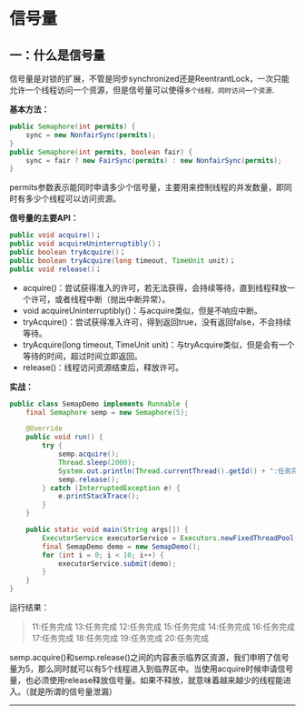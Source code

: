 # 信号量

## 一：什么是信号量

信号量是对锁的扩展，不管是同步synchronized还是ReentrantLock，一次只能允许一个线程访问一个资源，但是信号量可以使得`多个线程，同时访问一个资源`.

**基本方法：**

```java
public Semaphore(int permits) {
    sync = new NonfairSync(permits);
}
public Semaphore(int permits, boolean fair) {
    sync = fair ? new FairSync(permits) : new NonfairSync(permits);
}
```

permits参数表示能同时申请多少个信号量，主要用来控制线程的并发数量，即同时有多少个线程可以访问资源。

**信号量的主要API：**

```java
public void acquire()；
public void acquireUninterruptibly()；
public boolean tryAcquire()；
public boolean tryAcquire(long timeout, TimeUnit unit)；
public void release()；
```

- acquire()：尝试获得准入的许可，若无法获得，会持续等待，直到线程释放一个许可，或者线程中断（抛出中断异常）。
- void acquireUninterruptibly()：与acquire类似，但是不响应中断。
- tryAcquire()：尝试获得准入许可，得到返回true，没有返回false，不会持续等待。
- tryAcquire(long timeout, TimeUnit unit)：与tryAcquire类似，但是会有一个等待的时间，超过时间立即返回。
- release()：线程访问资源结束后，释放许可。

**实战：**

```java
public class SemapDemo implements Runnable {
    final Semaphore semp = new Semaphore(5);

    @Override
    public void run() {
        try {
            semp.acquire();
            Thread.sleep(2000);
            System.out.println(Thread.currentThread().getId() + ":任务完成");
            semp.release();
        } catch (InterruptedException e) {
            e.printStackTrace();
        }
    }

    public static void main(String args[]) {
        ExecutorService executorService = Executors.newFixedThreadPool(10);
        final SemapDemo demo = new SemapDemo();
        for (int i = 0; i < 10; i++) {
            executorService.submit(demo);
        }
    }
}

```

运行结果：

> 11:任务完成
> 13:任务完成
> 12:任务完成
> 15:任务完成
> 14:任务完成
> 16:任务完成
> 17:任务完成
> 18:任务完成
> 19:任务完成
> 20:任务完成

semp.acquire()和semp.release()之间的内容表示临界区资源，我们申明了信号量为5，那么同时就可以有5个线程进入到临界区中。当使用acquire时候申请信号量，也必须使用release释放信号量。如果不释放，就意味着越来越少的线程能进入。（就是所谓的信号量泄漏）

----

